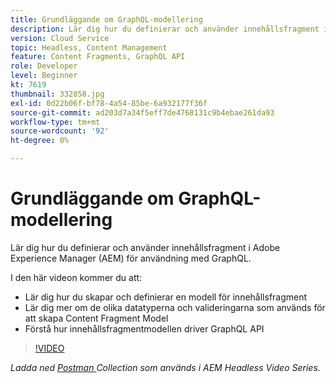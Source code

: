 ```yaml
---
title: Grundläggande om GraphQL-modellering
description: Lär dig hur du definierar och använder innehållsfragment i Adobe Experience Manager (AEM) för användning med GraphQL.
version: Cloud Service
topic: Headless, Content Management
feature: Content Fragments, GraphQL API
role: Developer
level: Beginner
kt: 7619
thumbnail: 332858.jpg
exl-id: 0d22b06f-bf78-4a54-85be-6a932177f36f
source-git-commit: ad203d7a34f5eff7de4768131c9b4ebae261da93
workflow-type: tm+mt
source-wordcount: '92'
ht-degree: 0%

---
```


# Grundläggande om GraphQL-modellering

Lär dig hur du definierar och använder innehållsfragment i Adobe Experience Manager (AEM) för användning med GraphQL.

I den här videon kommer du att:

+ Lär dig hur du skapar och definierar en modell för innehållsfragment
+ Lär dig mer om de olika datatyperna och valideringarna som används för att skapa Content Fragment Model
+ Förstå hur innehållsfragmentmodellen driver GraphQL API

>[!VIDEO](https://video.tv.adobe.com/v/332858/?quality=12&learn=on)

_Ladda ned  [Postman ](./assets/aem-headless-video-series.postman_collection.json) Collection som används i AEM Headless Video Series._
